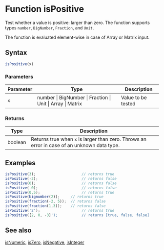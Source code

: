 <!-- Note: This file is automatically generated from source code comments. Changes made in this file will be overridden. -->

# Function isPositive

Test whether a value is positive: larger than zero.
The function supports types `number`, `BigNumber`, `Fraction`, and `Unit`.

The function is evaluated element-wise in case of Array or Matrix input.


## Syntax

```js
isPositive(x)
```

### Parameters

Parameter | Type | Description
--------- | ---- | -----------
`x` | number &#124; BigNumber &#124; Fraction &#124; Unit &#124; Array &#124; Matrix | Value to be tested

### Returns

Type | Description
---- | -----------
boolean | Returns true when `x` is larger than zero. Throws an error in case of an unknown data type.


## Examples

```js
isPositive(3);                     // returns true
isPositive(-2);                    // returns false
isPositive(0);                     // returns false
isPositive(-0);                    // returns false
isPositive(0.5);                   // returns true
isPositive(bignumber(2));     // returns true
isPositive(fraction(-2, 5));  // returns false
isPositive(fraction(1,3));    // returns false
isPositive('2');                   // returns true
isPositive([2, 0, -3]');           // returns [true, false, false]
```


## See also

[isNumeric](isNumeric.md),
[isZero](isZero.md),
[isNegative](isNegative.md),
[isInteger](isInteger.md)
